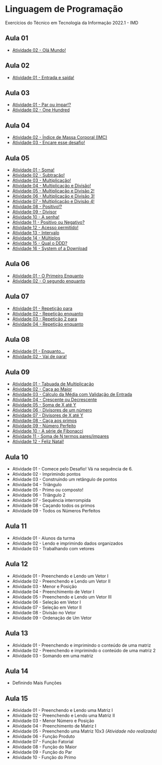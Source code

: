 # Linguagem de Programação
 Exercícios do Técnico em Tecnologia da Informação 2022.1 - IMD

## Aula 01 ##
* [Atividade 02 - Olá Mundo!](https://github.com/felipemadu13/IMD-UFRN/blob/855daba0c5f16fabdf83b9bdcf2cd52e7d858bbe/L%C3%B3gica%20de%20Programa%C3%A7%C3%A3o/ATIVIDADES%20-%20AULA%2001/AULA_01_ATIVIDADE_02.txt)

## Aula 02 ##
* [Atividade 01 - Entrada e saída!](https://github.com/felipemadu13/IMD-UFRN/blob/df170078ae02efd9809674e35ca7b3c1aa4fc467/L%C3%B3gica%20de%20Programa%C3%A7%C3%A3o/ATIVIDADES%20-%20AULA%2002/AULA_02_ATIVIDADE_01.txt)

## Aula 03 ##
* [Atividade 01 - Par ou ímpar!?](https://github.com/felipemadu13/IMD-UFRN/blob/df170078ae02efd9809674e35ca7b3c1aa4fc467/L%C3%B3gica%20de%20Programa%C3%A7%C3%A3o/ATIVIDADES%20-%20AULA%2003/AULA_03_ATIVIDADE_01.txt)
* [Atividade 02 - One Hundred](https://github.com/felipemadu13/IMD-UFRN/blob/df170078ae02efd9809674e35ca7b3c1aa4fc467/L%C3%B3gica%20de%20Programa%C3%A7%C3%A3o/ATIVIDADES%20-%20AULA%2003/AULA_03_ATIVIDADE_02.txt)

## Aula 04 ##
* [Atividade 02 - Índice de Massa Corporal (IMC)](https://github.com/felipemadu13/IMD-UFRN/blob/df170078ae02efd9809674e35ca7b3c1aa4fc467/L%C3%B3gica%20de%20Programa%C3%A7%C3%A3o/ATIVIDADES%20-%20AULA%2004/AULA_04_ATIVIDADE_02.txt)
* [Atividade 03 - Encare esse desafio!](https://github.com/felipemadu13/IMD-UFRN/blob/df170078ae02efd9809674e35ca7b3c1aa4fc467/L%C3%B3gica%20de%20Programa%C3%A7%C3%A3o/ATIVIDADES%20-%20AULA%2004/AULA_04_ATIVIDADE_03.txt)

## Aula 05 ##
* [Atividade 01 - Soma!](https://github.com/felipemadu13/IMD-UFRN/blob/df170078ae02efd9809674e35ca7b3c1aa4fc467/L%C3%B3gica%20de%20Programa%C3%A7%C3%A3o/ATIVIDADES%20-%20AULA%2005/AULA_05_ATIVIDADE_01.txt)
* [Atividade 02 - Subtração!](https://github.com/felipemadu13/IMD-UFRN/blob/df170078ae02efd9809674e35ca7b3c1aa4fc467/L%C3%B3gica%20de%20Programa%C3%A7%C3%A3o/ATIVIDADES%20-%20AULA%2005/AULA_05_ATIVIDADE_02.txt)
* [Atividade 03 - Multiplicação!](https://github.com/felipemadu13/IMD-UFRN/blob/df170078ae02efd9809674e35ca7b3c1aa4fc467/L%C3%B3gica%20de%20Programa%C3%A7%C3%A3o/ATIVIDADES%20-%20AULA%2005/AULA_05_ATIVIDADE_03.txt)
* [Atividade 04 - Multiplicação e Divisão!](https://github.com/felipemadu13/IMD-UFRN/blob/df170078ae02efd9809674e35ca7b3c1aa4fc467/L%C3%B3gica%20de%20Programa%C3%A7%C3%A3o/ATIVIDADES%20-%20AULA%2005/AULA_05_ATIVIDADE_04.txt)
* [Atividade 05 - Multiplicação e Divisão 2!](https://github.com/felipemadu13/IMD-UFRN/blob/df170078ae02efd9809674e35ca7b3c1aa4fc467/L%C3%B3gica%20de%20Programa%C3%A7%C3%A3o/ATIVIDADES%20-%20AULA%2005/AULA_05_ATIVIDADE_05.txt)
* [Atividade 06 - Multiplicação e Divisão 3!](https://github.com/felipemadu13/IMD-UFRN/blob/df170078ae02efd9809674e35ca7b3c1aa4fc467/L%C3%B3gica%20de%20Programa%C3%A7%C3%A3o/ATIVIDADES%20-%20AULA%2005/AULA_05_ATIVIDADE_06.txt)
* [Atividade 07 - Multiplicação e Divisão 4!](https://github.com/felipemadu13/IMD-UFRN/blob/df170078ae02efd9809674e35ca7b3c1aa4fc467/L%C3%B3gica%20de%20Programa%C3%A7%C3%A3o/ATIVIDADES%20-%20AULA%2005/AULA_05_ATIVIDADE_07.txt)
* [Atividade 08 - Positivo!?](https://github.com/felipemadu13/IMD-UFRN/blob/df170078ae02efd9809674e35ca7b3c1aa4fc467/L%C3%B3gica%20de%20Programa%C3%A7%C3%A3o/ATIVIDADES%20-%20AULA%2005/AULA_05_ATIVIDADE_08.txt)
* [Atividade 09 - Divisor](https://github.com/felipemadu13/IMD-UFRN/blob/df170078ae02efd9809674e35ca7b3c1aa4fc467/L%C3%B3gica%20de%20Programa%C3%A7%C3%A3o/ATIVIDADES%20-%20AULA%2005/AULA_05_ATIVIDADE_09.txt)
* [Atividade 10 - A senha!](https://github.com/felipemadu13/IMD-UFRN/blob/df170078ae02efd9809674e35ca7b3c1aa4fc467/L%C3%B3gica%20de%20Programa%C3%A7%C3%A3o/ATIVIDADES%20-%20AULA%2005/AULA_05_ATIVIDADE_10.txt)
* [Atividade 11 - Positivo ou Negativo?](https://github.com/felipemadu13/IMD-UFRN/blob/df170078ae02efd9809674e35ca7b3c1aa4fc467/L%C3%B3gica%20de%20Programa%C3%A7%C3%A3o/ATIVIDADES%20-%20AULA%2005/AULA_05_ATIVIDADE_11.txt)
* [Atividade 12 - Acesso permitido!](https://github.com/felipemadu13/IMD-UFRN/blob/df170078ae02efd9809674e35ca7b3c1aa4fc467/L%C3%B3gica%20de%20Programa%C3%A7%C3%A3o/ATIVIDADES%20-%20AULA%2005/AULA_05_ATIVIDADE_12.txt)
* [Atividade 13 - Intervalo](https://github.com/felipemadu13/IMD-UFRN/blob/df170078ae02efd9809674e35ca7b3c1aa4fc467/L%C3%B3gica%20de%20Programa%C3%A7%C3%A3o/ATIVIDADES%20-%20AULA%2005/AULA_05_ATIVIDADE_13.txt)
* [Atividade 14 - Múltiplos](https://github.com/felipemadu13/IMD-UFRN/blob/df170078ae02efd9809674e35ca7b3c1aa4fc467/L%C3%B3gica%20de%20Programa%C3%A7%C3%A3o/ATIVIDADES%20-%20AULA%2005/AULA_05_ATIVIDADE_14.txt)
* [Atividade 15 - Qual o DDD?](https://github.com/felipemadu13/IMD-UFRN/blob/df170078ae02efd9809674e35ca7b3c1aa4fc467/L%C3%B3gica%20de%20Programa%C3%A7%C3%A3o/ATIVIDADES%20-%20AULA%2005/AULA_05_ATIVIDADE_15.txt)
* [Atividade 16 - System of a Download](https://github.com/felipemadu13/IMD-UFRN/blob/df170078ae02efd9809674e35ca7b3c1aa4fc467/L%C3%B3gica%20de%20Programa%C3%A7%C3%A3o/ATIVIDADES%20-%20AULA%2005/AULA_05_ATIVIDADE_16.txt)

## Aula 06 ##
* [Atividade 01 - O Primeiro Enquanto](https://github.com/felipemadu13/IMD-UFRN/blob/15962cc79c2e704f26dc80d0d23b4fcf6f6a16ca/L%C3%B3gica%20de%20Programa%C3%A7%C3%A3o/ATIVIDADES%20-%20AULA%2006/AULA_06_ATIVIDADE_01.txt)
* [Atividade 02 - O segundo enquanto](https://github.com/felipemadu13/IMD-UFRN/blob/15962cc79c2e704f26dc80d0d23b4fcf6f6a16ca/L%C3%B3gica%20de%20Programa%C3%A7%C3%A3o/ATIVIDADES%20-%20AULA%2006/AULA_06_ATIVIDADE_02.txt)

## Aula 07 ##
* [Atividade 01 - Repetição para](https://github.com/felipemadu13/IMD-UFRN/blob/15962cc79c2e704f26dc80d0d23b4fcf6f6a16ca/L%C3%B3gica%20de%20Programa%C3%A7%C3%A3o/ATIVIDADES%20-%20AULA%2007/AULA_07_ATIVIDADE_01.txt)
* [Atividade 02 - Repetição enquanto](https://github.com/felipemadu13/IMD-UFRN/blob/15962cc79c2e704f26dc80d0d23b4fcf6f6a16ca/L%C3%B3gica%20de%20Programa%C3%A7%C3%A3o/ATIVIDADES%20-%20AULA%2007/AULA_07_ATIVIDADE_02.txt)
* [Atividade 03 - Repetição 2 para](https://github.com/felipemadu13/IMD-UFRN/blob/15962cc79c2e704f26dc80d0d23b4fcf6f6a16ca/L%C3%B3gica%20de%20Programa%C3%A7%C3%A3o/ATIVIDADES%20-%20AULA%2007/AULA_07_ATIVIDADE_03.txt)
* [Atividade 04 - Repetição enquanto](https://github.com/felipemadu13/IMD-UFRN/blob/15962cc79c2e704f26dc80d0d23b4fcf6f6a16ca/L%C3%B3gica%20de%20Programa%C3%A7%C3%A3o/ATIVIDADES%20-%20AULA%2007/AULA_07_ATIVIDADE_04.txt)

## Aula 08 ##
* [Atividade 01 - Enquanto...](https://github.com/felipemadu13/IMD-UFRN/blob/15962cc79c2e704f26dc80d0d23b4fcf6f6a16ca/L%C3%B3gica%20de%20Programa%C3%A7%C3%A3o/ATIVIDADES%20-%20AULA%2008/AULA_08_ATIVIDADE_01.txt)
* [Atividade 02 - Vai de para!](https://github.com/felipemadu13/IMD-UFRN/blob/15962cc79c2e704f26dc80d0d23b4fcf6f6a16ca/L%C3%B3gica%20de%20Programa%C3%A7%C3%A3o/ATIVIDADES%20-%20AULA%2008/AULA_08_ATIVIDADE_02.txt)

## Aula 09 ##
* [Atividade 01 - Tabuada de Multiplicação](https://github.com/felipemadu13/IMD-UFRN/blob/15962cc79c2e704f26dc80d0d23b4fcf6f6a16ca/L%C3%B3gica%20de%20Programa%C3%A7%C3%A3o/ATIVIDADES%20-%20AULA%2009/AULA_09_ATIVIDADE_01.txt)
* [Atividade 02 - Caça ao Maior](https://github.com/felipemadu13/IMD-UFRN/blob/15962cc79c2e704f26dc80d0d23b4fcf6f6a16ca/L%C3%B3gica%20de%20Programa%C3%A7%C3%A3o/ATIVIDADES%20-%20AULA%2009/AULA_09_ATIVIDADE_02.txt)
* [Atividade 03 - Cálculo da Média com Validação de Entrada](https://github.com/felipemadu13/IMD-UFRN/blob/15962cc79c2e704f26dc80d0d23b4fcf6f6a16ca/L%C3%B3gica%20de%20Programa%C3%A7%C3%A3o/ATIVIDADES%20-%20AULA%2009/AULA_09_ATIVIDADE_03.txt)
* [Atividade 04 - Crescente ou Decrescente](https://github.com/felipemadu13/IMD-UFRN/blob/15962cc79c2e704f26dc80d0d23b4fcf6f6a16ca/L%C3%B3gica%20de%20Programa%C3%A7%C3%A3o/ATIVIDADES%20-%20AULA%2009/AULA_09_ATIVIDADE_04.txt)
* [Atividade 05 - Soma de X até Y](https://github.com/felipemadu13/IMD-UFRN/blob/15962cc79c2e704f26dc80d0d23b4fcf6f6a16ca/L%C3%B3gica%20de%20Programa%C3%A7%C3%A3o/ATIVIDADES%20-%20AULA%2009/AULA_09_ATIVIDADE_05.txt)
* [Atividade 06 - Divisores de um número](https://github.com/felipemadu13/IMD-UFRN/blob/15962cc79c2e704f26dc80d0d23b4fcf6f6a16ca/L%C3%B3gica%20de%20Programa%C3%A7%C3%A3o/ATIVIDADES%20-%20AULA%2009/AULA_09_ATIVIDADE_06.txt)
* [Atividade 07 - Divisores de X até Y](https://github.com/felipemadu13/IMD-UFRN/blob/15962cc79c2e704f26dc80d0d23b4fcf6f6a16ca/L%C3%B3gica%20de%20Programa%C3%A7%C3%A3o/ATIVIDADES%20-%20AULA%2009/AULA_09_ATIVIDADE_07.txt)
* [Atividade 08 - Caça aos primos](https://github.com/felipemadu13/IMD-UFRN/blob/15962cc79c2e704f26dc80d0d23b4fcf6f6a16ca/L%C3%B3gica%20de%20Programa%C3%A7%C3%A3o/ATIVIDADES%20-%20AULA%2009/AULA_09_ATIVIDADE_08.txt)
* [Atividade 09 - Número Perfeito](https://github.com/felipemadu13/IMD-UFRN/blob/15962cc79c2e704f26dc80d0d23b4fcf6f6a16ca/L%C3%B3gica%20de%20Programa%C3%A7%C3%A3o/ATIVIDADES%20-%20AULA%2009/AULA_09_ATIVIDADE_09.txt)
* [Atividade 10 - A série de Fibonacci](https://github.com/felipemadu13/IMD-UFRN/blob/15962cc79c2e704f26dc80d0d23b4fcf6f6a16ca/L%C3%B3gica%20de%20Programa%C3%A7%C3%A3o/ATIVIDADES%20-%20AULA%2009/AULA_09_ATIVIDADE_10.txt)
* [Atividade 11 - Soma de N termos pares/ímpares](https://github.com/felipemadu13/IMD-UFRN/blob/15962cc79c2e704f26dc80d0d23b4fcf6f6a16ca/L%C3%B3gica%20de%20Programa%C3%A7%C3%A3o/ATIVIDADES%20-%20AULA%2009/AULA_09_ATIVIDADE_11.txt)
* [Atividade 12 - Feliz Natal!](https://github.com/felipemadu13/IMD-UFRN/blob/15962cc79c2e704f26dc80d0d23b4fcf6f6a16ca/L%C3%B3gica%20de%20Programa%C3%A7%C3%A3o/ATIVIDADES%20-%20AULA%2009/AULA_09_ATIVIDADE_12.txt)

## Aula 10 ##
* Atividade 01 - Comece pelo Desafio! Vá na sequência de 6.
* Atividade 02 - Imprimindo pontos
* Atividade 03 - Construindo um retângulo de pontos
* Atividade 04 - Triângulo
* Atividade 05 - Primo ou composto!
* Atividade 06 - Triângulo 2
* Atividade 07 - Sequência interrompida
* Atividade 08 - Caçando todos os primos
* Atividade 09 - Todos os Números Perfeitos

## Aula 11 ##
* Atividade 01 - Alunos da turma
* Atividade 02 - Lendo e imprimindo dados organizados
* Atividade 03 - Trabalhando com vetores

## Aula 12 ##
* Atividade 01 - Preenchendo e Lendo um Vetor I
* Atividade 02 - Preenchendo e Lendo um Vetor II
* Atividade 03 - Menor e Posição
* Atividade 04 - Preenchimento de Vetor I
* Atividade 05 - Preenchendo e Lendo um Vetor III
* Atividade 06 - Seleção em Vetor I
* Atividade 07 - Seleção em Vetor II
* Atividade 08 - Divisão no Vetor
* Atividade 09 - Ordenação de Um Vetor

## Aula 13 ##
* Atividade 01 - Preenchendo e imprimindo o conteúdo de uma matriz
* Atividade 02 - Preenchendo e imprimindo o conteúdo de uma matriz 2
* Atividade 03 - Somando em uma matriz

## Aula 14 ##
* Definindo Mais Funções

## Aula 15 ##
* Atividade 01 - Preenchendo e Lendo uma Matriz I
* Atividade 02 - Preenchendo e Lendo uma Matriz II
* Atividade 03 - Menor Número e Posição
* Atividade 04 - Preenchimento de Matriz I
* Atividade 05 - Preenchendo uma Matriz 10x3 _(Atividade não realizada)_
* Atividade 06 - Função Produto
* Atividade 07 - Função Fatorial
* Atividade 08 - Função do Maior
* Atividade 09 - Função do Par
* Atividade 10 - Função do Primo
